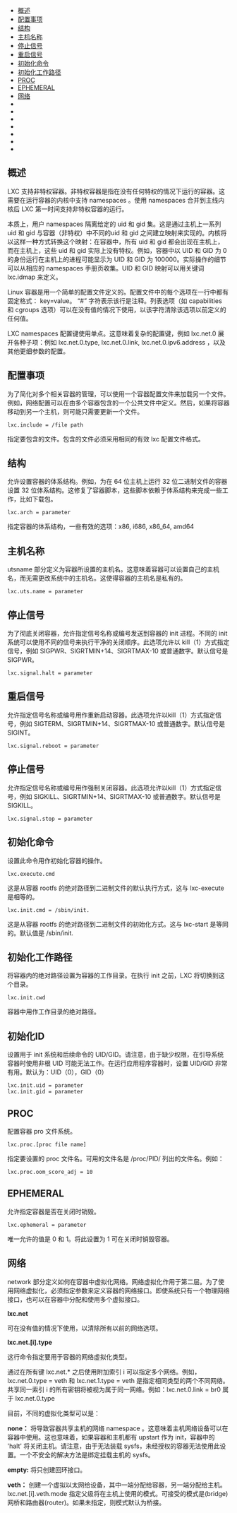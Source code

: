 - <a href="#DESCRIPTION ">概述</a>
- <a href="#CONFIGURATION ">配置事项</a>
- <a href="#ARCHITECTURE ">结构</a>
- <a href="#HOSTNAME ">主机名称</a>
- <a href="#HALT SIGNAL ">停止信号</a>
- <a href="#REBOOT SIGNAL ">重启信号</a>
- <a href="#INIT COMMAND ">初始化命令</a>
- <a href="#INIT WORKING DIRECTORY ">初始化工作路径</a>
- <a href="#PROC ">PROC</a>
- <a href="#EPHEMERAL ">EPHEMERAL</a>
- <a href="#NETWORK ">网络</a>
- <a href="# "></a>
- <a href="# "></a>
- <a href="# "></a>
- <a href="# "></a>
- <a href="# "></a>
- <a href="# "></a>
- <a href="# "></a>

<h2 id="DESCRIPTION">概述</h2>

LXC 支持非特权容器。非特权容器是指在没有任何特权的情况下运行的容器。这需要在运行容器的内核中支持 namespaces 。使用 namespaces 合并到主线内核后 LXC 第一时间支持非特权容器的运行。

本质上，用户 namespaces  隔离给定的 uid 和 gid 集。这是通过主机上一系列 uid 和 gid 与容器（非特权）中不同的uid 和 gid 之间建立映射来实现的。内核将以这样一种方式转换这个映射：在容器中，所有 uid 和 gid 都会出现在主机上，而在主机上，这些 uid 和 gid 实际上没有特权。例如，容器中以 UID 和 GID 为 0 的身份运行在主机上的进程可能显示为 UID 和 GID 为 100000。实际操作的细节可以从相应的 namespaces 手册页收集。UID 和 GID 映射可以用关键词 lxc.idmap 来定义。

Linux 容器是用一个简单的配置文件定义的。配置文件中的每个选项在一行中都有固定格式： key=value。 “#” 字符表示该行是注释。列表选项（如 capabilities 和 cgroups 选项）可以在没有值的情况下使用，以该字符清除该选项以前定义的任何值。

LXC namespaces 配置键使用单点。这意味着复杂的配置键，例如 lxc.net.0 展开各种子项：例如 lxc.net.0.type, lxc.net.0.link, lxc.net.0.ipv6.address ，以及其他更细参数的配置。


<h2 id="CONFIGURATION">配置事项</h2>

为了简化对多个相关容器的管理，可以使用一个容器配置文件来加载另一个文件。例如，网络配置可以在由多个容器包含的一个公共文件中定义。然后，如果将容器移动到另一个主机，则可能只需要更新一个文件。

```
lxc.include = /file path
```

指定要包含的文件。包含的文件必须采用相同的有效 lxc 配置文件格式。


<h2 id="ARCHITECTURE">结构</h2>

允许设置容器的体系结构。例如，为在 64 位主机上运行 32 位二进制文件的容器设置 32 位体系结构。这修复了容器脚本，这些脚本依赖于体系结构来完成一些工作，比如下载包。

```
lxc.arch = parameter
```

指定容器的体系结构，一些有效的选项：x86, i686, x86_64, amd64


<h2 id="HOSTNAME">主机名称</h2>

utsname 部分定义为容器所设置的主机名。这意味着容器可以设置自己的主机名，而无需更改系统中的主机名。这使得容器的主机名是私有的。

```
lxc.uts.name = parameter
```

<h2 id="HALT SIGNAL">停止信号</h2>

为了彻底关闭容器，允许指定信号名称或编号发送到容器的 init 进程。不同的 init 系统可以使用不同的信号来执行干净的关闭顺序。此选项允许以 kill（1）方式指定信号，例如 SIGPWR、SIGRTMIN+14、SIGRTMAX-10 或普通数字。默认信号是SIGPWR。

```
lxc.signal.halt = parameter
```

<h2 id="REBOOT SIGNAL">重启信号</h2>

允许指定信号名称或编号用作重新启动容器。此选项允许以kill（1）方式指定信号，例如 SIGTERM、SIGRTMIN+14、SIGRTMAX-10 或普通数字。默认信号是 SIGINT。

```
lxc.signal.reboot = parameter
```

<h2 id="STOP  SIGNAL">停止信号</h2>

允许指定信号名称或编号用作强制关闭容器。此选项允许以kill（1）方式指定信号，例如 SIGKILL、SIGRTMIN+14、SIGRTMAX-10 或普通数字。默认信号是 SIGKILL。

```
lxc.signal.stop = parameter
```

<h2 id="INIT COMMAND">初始化命令</h2>

设置此命令用作初始化容器的操作。

```
lxc.execute.cmd
```

这是从容器 rootfs 的绝对路径到二进制文件的默认执行方式，这与 lxc-execute 是相等的。

```
lxc.init.cmd = /sbin/init.
```

这是从容器 rootfs 的绝对路径到二进制文件的初始化方式。这与 lxc-start 是等同的。默认值是 /sbin/init.


<h2 id="INIT WORKING DIRECTORY">初始化工作路径</h2>

将容器内的绝对路径设置为容器的工作目录。在执行 init 之前，LXC 将切换到这个目录。

```
lxc.init.cwd 
```

容器中用作工作目录的绝对路径。


<h2 id="INIT ID">初始化ID</h2>

设置用于 init 系统和后续命令的 UID/GID。请注意，由于缺少权限，在引导系统容器时使用非根 UID 可能无法工作。在运行应用程序容器时，设置 UID/GID 非常有用。默认为：UID（0），GID（0）

```
lxc.init.uid = parameter
lxc.init.gid = parameter
```


<h2 id="PROC">PROC</h2>

配置容器 pro 文件系统。

```
lxc.proc.[proc file name]
```

指定要设置的 proc 文件名。可用的文件名是 /proc/PID/ 列出的文件名。例如：

```
lxc.proc.oom_score_adj = 10
```


<h2 id="EPHEMERAL">EPHEMERAL</h2>

允许指定容器是否在关闭时销毁。

```
lxc.ephemeral = parameter
```

唯一允许的值是 0 和 1。将此设置为 1 可在关闭时销毁容器。


<h2 id="NETWORK">网络</h2>

network 部分定义如何在容器中虚拟化网络。网络虚拟化作用于第二层。为了使用网络虚拟化，必须指定参数来定义容器的网络接口。即使系统只有一个物理网络接口，也可以在容器中分配和使用多个虚拟接口。

**lxc.net**

可在没有值的情况下使用，以清除所有以前的网络选项。

**lxc.net.[i].type**

这行命令指定要用于容器的网络虚拟化类型。

通过在所有键 lxc.net.* 之后使用附加索引 i 可以指定多个网络。例如， lxc.net.0.type = veth 和 lxc.net.1.type = veth 是指定相同类型的两个不同网络。共享同一索引 i 的所有密钥将被视为属于同一网络。例如：lxc.net.0.link = br0 属于 lxc.net.0.type

目前，不同的虚拟化类型可以是：

**none：** 将导致容器共享主机的网络 namespace 。这意味着主机网络设备可以在容器中使用。这也意味着，如果容器和主机都有 upstart 作为 init，容器中的 'halt' 将关闭主机。请注意，由于无法装载 sysfs，未经授权的容器无法使用此设置。一个不安全的解决方法是绑定挂载主机的 sysfs。

**empty:** 将只创建回环接口。

**veth：** 创建一个虚拟以太网给设备，其中一端分配给容器，另一端分配给主机。lxc.net.[i].veth.mode 指定父级将在主机上使用的模式。可接受的模式是(bridge)网桥和路由器(router)。如果未指定，则模式默认为桥接。








<h2 id=""></h2>

<h2 id=""></h2>

<h2 id=""></h2>

<h2 id=""></h2>